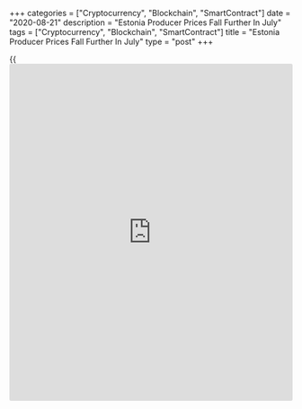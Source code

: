 +++
categories = ["Cryptocurrency", "Blockchain", "SmartContract"]
date = "2020-08-21"
description = "Estonia Producer Prices Fall Further In July"
tags = ["Cryptocurrency", "Blockchain", "SmartContract"]
title = "Estonia Producer Prices Fall Further In July"
type = "post"
+++

{{<iframe id="large-banner" src="https://www.bounty.group/#slide=14.0" width="100%" height="600" scrolling="no" style="border: 0px solid rgb(216, 221, 230); border-radius: 3px;">}}

Estonia's producer prices declined at a faster pace in July, data from
Statistics Estonia showed on Friday.

The producer price index declined 3.4 percent year-on-year in July,
following a 2.3 percent fall in June.

Prices of manufacturing fell 2.0 percent annually in July. Prices for
electricity, gas, steam and air conditioning supply, and water supply
declined 23.2 percent and 9.8 percent, respectively.

Meanwhile, prices for mining and quarrying industry grew 0.8 percent.

"In July compared to June 2020, the producer price index was affected
more than average by price decrease in electricity supply, manufacture
of wood and food products and price increase in the production of
electrical equipment, peat products and gravel," Eveli Sokman, leading
analyst at Statistics Estonia, said.

On a month-on-month basis, producer prices rose 1.0 percent in July,
after a 1.7 percent increase in the preceding month.

Import prices rose 0.6 percent monthly in July and declined 6.1 percent
from a year ago.

Export prices decreased 0.2 percent monthly in July and fell 6.7 percent
annually.

For comments and feedback [contact](https://www.playgroundfx.com/contact/): editorial@rtt[news](https://www.letsplayfx.com/blog/forex-news-website/).com

[Economic News][1]

 **What parts of the world are seeing the best (and worst) economic
performances lately? Click[here][2] to check out our [Econ Scorecard][2]
and find out! See up-to-the-moment [ranking](https://www.playgroundfx.com/blog/crypto-exchange-ranking/)s for the best and worst
performers in [GDP][3], [unemployment rate][4], [inflation][5] and much
more.**

   1. www.rtt[news](https://www.letsplayfx.com/blog/forex-news-website/).com/Content/EconomicNews.aspx
   2. www.rtt[news](https://www.letsplayfx.com/blog/forex-news-website/).com/economic-scorecard/world-rank/retail-sales/highest-performance.aspx
   3. www.rtt[news](https://www.letsplayfx.com/blog/forex-news-website/).com/economic-scorecard/world-rank/GDP/highest-performance.aspx
   4. www.rtt[news](https://www.letsplayfx.com/blog/forex-news-website/).com/economic-scorecard/world-rank/unemployment-rate/lowest-performance.aspx
   5. www.rtt[news](https://www.letsplayfx.com/blog/forex-news-website/).com/economic-scorecard/world-rank/CPI/highest-performance.aspx